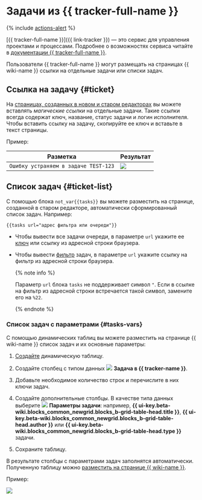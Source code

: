 # Задачи из {{ tracker-full-name }}

{% include [actions-alert](../../_includes/wiki/actions-alert.md) %}

[{{ tracker-full-name }}]({{ link-tracker }}) — это сервис для управления проектами и процессами. Подробнее о возможностях сервиса читайте в [документации {{ tracker-full-name }}](../../tracker/).

Пользователи {{ tracker-full-name }} могут размещать на страницах {{ wiki-name }} ссылки на отдельные задачи или списки задач.


## Ссылка на задачу {#ticket}

На [страницах, созданных в новом и старом редакторах](../pages-types.md) вы можете вставлять _магические ссылки_ на отдельные задачи. Такие ссылки всегда содержат ключ, название, статус задачи и логин исполнителя. Чтобы вставить ссылку на задачу, скопируйте ее ключ и вставьте в текст страницы. 

Пример:

Разметка | Результат
----- | -----
``` Ошибку устраняем в задаче TEST-123 ``` | ![](../../_assets/wiki/tracker-magic-link.png)

## Список задач {#ticket-list}

С помощью блока `not_var{{tasks}}` вы можете разместить на странице, созданной в старом редакторе, автоматически сформированный список задач. Например:

```
{{tasks url="адрес фильтра или очереди"}}
```

* Чтобы вывести все задачи очереди, в параметре `url` укажите ее [ключ](../../tracker/manager/create-queue.md#key) или ссылку из адресной строки браузера.

* Чтобы вывести [фильтр](../../tracker/user/create-filter.md) задач, в параметре `url` укажите ссылку на фильтр из адресной строки браузера. 

    {% note info %}

    Параметр `url` блока `tasks` не поддерживает символ `"`. Если в ссылке на фильтр из адресной строки встречается такой символ, замените его на `%22`.

    {% endnote %}

### Список задач с параметрами {#tasks-vars}

С помощью динамических таблиц вы можете разместить на странице {{ wiki-name }} список задач и их основные параметры:

1. [Создайте](../create-grid.md) динамическую таблицу.

1. Создайте столбец с типом данных ![](../../_assets/wiki/svg/type-tracker.svg) **Задача в {{ tracker-name }}**.

1. Добавьте необходимое количество строк и перечислите в них ключи задач.

1. Создайте дополнительные столбцы. В качестве типа данных выберите ![](../../_assets/wiki/svg/type-task-parameters.svg) **Параметры задачи**: например, **{{ ui-key.beta-wiki.blocks_common_newgrid.blocks_b-grid-table-head.title }}**, **{{ ui-key.beta-wiki.blocks_common_newgrid.blocks_b-grid-table-head.author }}** или **{{ ui-key.beta-wiki.blocks_common_newgrid.blocks_b-grid-table-head.type }}** задачи.

1. Сохраните таблицу.

В результате столбцы с параметрами задач заполнятся автоматически. Полученную таблицу можно [разместить на странице {{ wiki-name }}](../add-grid.md).

Пример:

![](../../_assets/wiki/tickets-grid-example.png)

